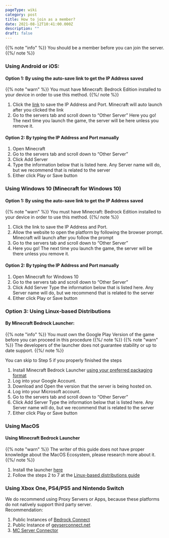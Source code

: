 ```yaml
---
pageType: wiki
category: post
title: How to join as a member?
date: 2021-08-12T10:41:00.000Z
description: ""
draft: false
---
```

{{% note "info" %}}
You should be a member before you can join the server.
{{%/ note %}}
### Using Android or iOS:
#### Option 1: By using the auto-save link to get the IP Address saved
{{% note "warn" %}}
You must have Minecraft: Bedrock Edition installed to your device in order to use this method.
{{%/ note %}}
1. Click the [link](https://link.worldofsteelcraft.tk/smp-save) to save the IP Address and Port. Minecraft will auto launch after you clicked the link
2. Go to the servers tab and scroll down to “Other Server”
Here you go! The next time you launch the game, the server will be here unless you remove it.
#### Option 2: By typing the IP Address and Port manually

1. Open Minecraft
2. Go to the servers tab and scroll down to “Other Server”
3. Click Add Server
4. Type the information below that is listed here. Any Server name will do, but we recommend that is related to the server
5. Either click Play or Save button
### Using Windows 10 (Minecraft for Windows 10)
#### Option 1: By using the auto-save link to get the IP Address saved
{{% note "warn" %}}
You must have Minecraft: Bedrock Edition installed to your device in order to use this method.
{{%/ note %}}

1. Click the link to save the IP Address and Port.
2. Allow the website to open the platform by following the browser prompt. Minecraft will launch after you follow the prompt
3. Go to the servers tab and scroll down to “Other Server”
4. Here you go! The next time you launch the game, the server will be there unless you remove it.

#### Option 2: By typing the IP Address and Port manually

1. Open Minecraft for Windows 10
2. Go to the servers tab and scroll down to “Other Server”
3. Click Add Server
Type the information below that is listed here. Any Server name will do, but we recommend that is related to the server
4. Either click Play or Save button

### Option 3: Using Linux-based Distributions
#### By Minecraft Bedrock Launcher:  
{{% note "info" %}}
You must own the Google Play Version of the game before you can proceed in this procedure
{{%/ note %}}
{{% note "warn" %}}
The developers of the launcher does not guarantee stability or up to date support.
{{%/ note %}}

You can skip to Step 5 if you properly finished the steps
1. Install Minecraft Bedrock Launcher [using your preferred packaging format](https://mcpelauncher.readthedocs.io/en/latest/getting_started/index.html)
2. Log into your Google Account.
3. Download and Open the version that the server is being hosted on.
4. Log into your Microsoft account.
5. Go to the servers tab and scroll down to “Other Server”
6. Click Add Server
Type the information below that is listed here. Any Server name will do, but we recommend that is related to the server
7. Either click Play or Save button

### Using MacOS
#### Using Minecraft Bedrock Launcher
{{% note "warn" %}}
The writer of this guide does not have proper knowledge about the MacOS Ecosystem, please research more about it.
{{%/ note %}}

1. Install the launcher [here](https://mcpelauncher.readthedocs.io/en/latest/getting_started/index.html#macos)
2. Follow the steps 2 to 7 at the [Linux-based distributions guide](#by-minecraft-bedrock-launcher)


### Using Xbox One, PS4/PS5 and Nintendo Switch

We do recommend using Proxy Servers or Apps, because these platforms do not natively support third party server.  
Recommendation:  
1. Public Instances of [Bedrock Connect](https://github.com/Pugmatt/BedrockConnect)
2. Public Instance of [geyserconnect.net](https://www.geyserconnect.net)
3. [MC Server Connector](https://play.google.com/store/apps/details?id=com.smokiem.mcserverconnector) 
